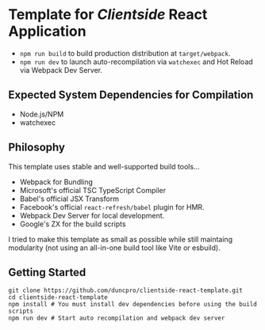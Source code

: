 # Template for *Clientside* React Application
- `npm run build` to build production distribution at `target/webpack`.
- `npm run dev` to launch auto-recompilation via `watchexec` 
  and Hot Reload via Webpack Dev Server.

## Expected System Dependencies for Compilation
- Node.js/NPM
- watchexec

## Philosophy

This template uses stable and well-supported build tools...
- Webpack for Bundling
- Microsoft's official TSC TypeScript Compiler
- Babel's official JSX Transform
- Facebook's official `react-refresh/babel` plugin for HMR.
- Webpack Dev Server for local development.
- Google's ZX for the build scripts

I tried to make this template as small as possible while still maintaing modularity (not using
an all-in-one build tool like Vite or esbuild).


## Getting Started
```shell
git clone https://github.com/duncpro/clientside-react-template.git
cd clientside-react-template
npm install # You must install dev dependencies before using the build scripts
npm run dev # Start auto recompilation and webpack dev server
```

